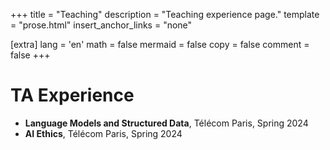 +++
title = "Teaching"
description = "Teaching experience page."
template = "prose.html"
insert_anchor_links = "none"

[extra]
lang = 'en'
math = false
mermaid = false
copy = false
comment = false
+++

# TA Experience

* **Language Models and Structured Data**, Télécom Paris, Spring 2024
* **AI Ethics**, Télécom Paris, Spring 2024
